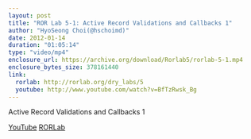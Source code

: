 ```yaml
---
layout: post
title: "ROR Lab 5-1: Active Record Validations and Callbacks 1"
author: "HyoSeong Choi(@hschoimd)"
date: 2012-01-14
duration: "01:05:14"
type: "video/mp4"
enclosure_url: https://archive.org/download/Rorlab5/rorlab-5-1.mp4
enclosure_bytes_size: 378161440
link:
  rorlab: http://rorlab.org/dry_labs/5
  youtube: http://www.youtube.com/watch?v=BfTzRwsk_Bg
---
```


<p>Active Record Validations and Callbacks 1</p>

<div class="btn-group">
  <a class="btn btn-default btn-xs" href="{{ page.link.youtube }}">YouTube</a>
  <a class="btn btn-default btn-xs" href="{{ page.link.rorlab }}">RORLab</a>
</div>